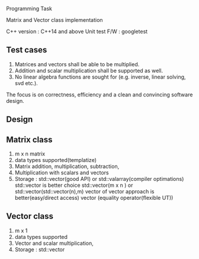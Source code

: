 Programming Task

Matrix and Vector class implementation

C++ version    : C++14 and above
Unit test F/W  : googletest            


Test cases
------------
1. Matrices and vectors shall be able to be multiplied. 
2. Addition and scalar multiplication shall be supported as well.
3. No linear algebra functions are sought for (e.g. inverse, linear solving, svd etc.). 

The focus is on correctness, efficiency and a clean and convincing software design.

Design
------

Matrix class
------------
1. m x n matrix
2. data types supported(templatize)
3. Matrix addition, multiplication, subtraction,
4. Multiplication with scalars and vectors
5. Storage : std::vector(good API) or std::valarray(compiler optimations)
             std::vector is better choice 
             std::vector(m x n ) or std::vector(std::vector(n),m) 
             vector of vector approach is better(easy/direct access)
             vector (equality operator(flexible UT))

Vector class
------------
1. m x 1
2. data types supported
3. Vector and scalar multiplication,
4. Storage : std::vector